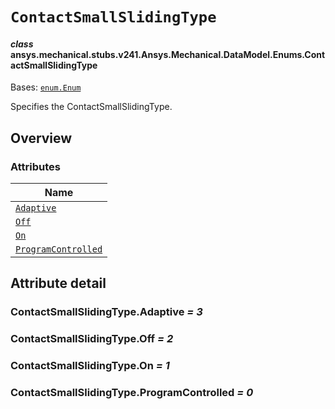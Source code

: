 # `ContactSmallSlidingType`



#### *class* ansys.mechanical.stubs.v241.Ansys.Mechanical.DataModel.Enums.ContactSmallSlidingType

Bases: [`enum.Enum`](https://docs.python.org/3/library/enum.html#enum.Enum)

Specifies the ContactSmallSlidingType.

<!-- !! processed by numpydoc !! -->

<a id="overview"></a>

## Overview

### Attributes

| Name |
| -------------------------------------------------------------------------------------------------------------------------------------------------- |
| [`Adaptive`](../../../../../v242/Ansys/Mechanical/DataModel/Enums/ContactSmallSlidingType.md#ContactSmallSlidingType.Adaptive) |
| [`Off`](../../../../../v242/Ansys/Mechanical/DataModel/Enums/ContactSmallSlidingType.md#ContactSmallSlidingType.Off) |
| [`On`](../../../../../v242/Ansys/Mechanical/DataModel/Enums/ContactSmallSlidingType.md#ContactSmallSlidingType.On) |
| [`ProgramControlled`](../../../../../v242/Ansys/Mechanical/DataModel/Enums/ContactSmallSlidingType.md#ContactSmallSlidingType.ProgramControlled) |

<a id="attribute-detail"></a>

## Attribute detail

<a id="ContactSmallSlidingType.Adaptive"></a>

### ContactSmallSlidingType.Adaptive *= 3*

<a id="ContactSmallSlidingType.Off"></a>

### ContactSmallSlidingType.Off *= 2*

<a id="ContactSmallSlidingType.On"></a>

### ContactSmallSlidingType.On *= 1*

<a id="ContactSmallSlidingType.ProgramControlled"></a>

### ContactSmallSlidingType.ProgramControlled *= 0*


